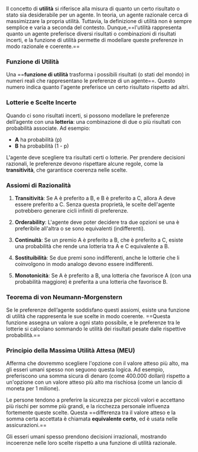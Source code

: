 Il concetto di **utilità** si riferisce alla misura di quanto un certo risultato o stato sia desiderabile per un agente. In teoria, un agente razionale cerca di massimizzare la propria utilità. Tuttavia, la definizione di utilità non è sempre semplice e varia a seconda del contesto.
Dunque,==l'utilità rappresenta quanto un agente preferisce diversi risultati o combinazioni di risultati incerti, e la funzione di utilità permette di modellare queste preferenze in modo razionale e coerente.==

### Funzione di Utilità
Una ==**funzione di utilità** trasforma i possibili risultati (o stati del mondo) in numeri reali che rappresentano le preferenze di un agente==. Questo numero indica quanto l'agente preferisce un certo risultato rispetto ad altri.

### Lotterie e Scelte Incerte
Quando ci sono risultati incerti, si possono modellare le preferenze dell’agente con una **lotteria**: una combinazione di due o più risultati con probabilità associate. Ad esempio:
- **A** ha probabilità \(p\)
- **B** ha probabilità \(1 - p\)

L'agente deve scegliere tra risultati certi o lotterie. Per prendere decisioni razionali, le preferenze devono rispettare alcune regole, come la **transitività**, che garantisce coerenza nelle scelte. 

### Assiomi di Razionalità
1. **Transitività**: Se A è preferito a B, e B è preferito a C, allora A deve essere preferito a C. Senza questa proprietà, le scelte dell'agente potrebbero generare cicli infiniti di preferenze.

2. **Orderability**: L'agente deve poter decidere tra due opzioni se una è preferibile all'altra o se sono equivalenti (indifferenti).

3. **Continuità**: Se un premio A è preferito a B, che è preferito a C, esiste una probabilità che rende una lotteria tra A e C equivalente a B.

4. **Sostituibilità**: Se due premi sono indifferenti, anche le lotterie che li coinvolgono in modo analogo devono essere indifferenti.

5. **Monotonicità**: Se A è preferito a B, una lotteria che favorisce A (con una probabilità maggiore) è preferita a una lotteria che favorisce B.

### Teorema di von Neumann-Morgenstern
Se le preferenze dell’agente soddisfano questi assiomi, esiste una funzione di utilità che rappresenta le sue scelte in modo coerente. ==Questa funzione assegna un valore a ogni stato possibile, e le preferenze tra le lotterie si calcolano sommando le utilità dei risultati pesate dalle rispettive probabilità.==

### Principio della Massima Utilità Attesa (MEU)
Afferma che dovremmo scegliere l'opzione con il valore atteso più alto, ma gli esseri umani spesso non seguono questa logica. Ad esempio, preferiscono una somma sicura di denaro (come 400.000 dollari) rispetto a un'opzione con un valore atteso più alto ma rischiosa (come un lancio di moneta per 1 milione).

Le persone tendono a preferire la sicurezza per piccoli valori e accettano più rischi per somme più grandi, e la ricchezza personale influenza fortemente queste scelte. Questa ==differenza tra il valore atteso e la somma certa accettata è chiamata **equivalente certo**, ed è usata nelle assicurazioni.==

Gli esseri umani spesso prendono decisioni irrazionali, mostrando incoerenze nelle loro scelte rispetto a una funzione di utilità razionale.